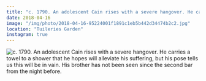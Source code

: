 ```yaml
---
title: "c. 1790. An adolescent Cain rises with a severe hangover. He carries a towel to a shower that he hopes will alleviate his suffering, but his pose tells us this will be in vain. His brother has not been seen since the second bar from the night before."
date: 2018-04-16
image: "/img/photo/2018-04-16-95224001f1891c1eb5b442d34474b2c2.jpg"
location: "Tuileries Garden"
instagram: true
---
```


![c. 1790. An adolescent Cain rises with a severe hangover. He carries a towel to a shower that he hopes will alleviate his suffering, but his pose tells us this will be in vain. His brother has not been seen since the second bar from the night before.](/img/photo/2018-04-16-95224001f1891c1eb5b442d34474b2c2.jpg)
